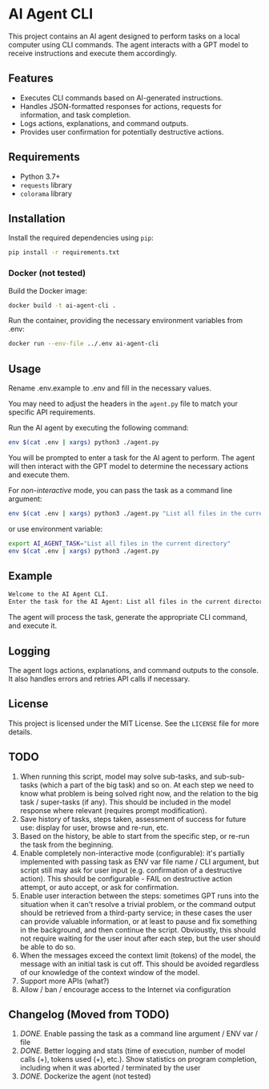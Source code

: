 # AI Agent CLI

This project contains an AI agent designed to perform tasks on a local computer using CLI commands.
The agent interacts with a GPT model to receive instructions and execute them accordingly.

## Features

- Executes CLI commands based on AI-generated instructions.
- Handles JSON-formatted responses for actions, requests for information, and task completion.
- Logs actions, explanations, and command outputs.
- Provides user confirmation for potentially destructive actions.

## Requirements

- Python 3.7+
- `requests` library
- `colorama` library

## Installation

Install the required dependencies using `pip`:

```bash
pip install -r requirements.txt
```

### Docker (not tested)
Build the Docker image:

```bash
docker build -t ai-agent-cli .
```

Run the container, providing the necessary environment variables from .env:

```bash
docker run --env-file ../.env ai-agent-cli
```

## Usage

Rename .env.example to .env and fill in the necessary values.

You may need to adjust the headers in the `agent.py` file to match your specific API requirements.

Run the AI agent by executing the following command:

```bash
env $(cat .env | xargs) python3 ./agent.py
```

You will be prompted to enter a task for the AI agent to perform.
The agent will then interact with the GPT model to determine the necessary actions and execute them.

For *non-interactive* mode, you can pass the task as a command line argument:

```bash
env $(cat .env | xargs) python3 ./agent.py "List all files in the current directory"
```

or use environment variable:

```bash
export AI_AGENT_TASK="List all files in the current directory"
env $(cat .env | xargs) python3 ./agent.py
```

## Example

```bash
Welcome to the AI Agent CLI.
Enter the task for the AI Agent: List all files in the current directory
```

The agent will process the task, generate the appropriate CLI command, and execute it.

## Logging

The agent logs actions, explanations, and command outputs to the console. It also handles errors and retries API calls if necessary.

## License

This project is licensed under the MIT License. See the `LICENSE` file for more details.

## TODO
1. When running this script, model may solve sub-tasks, and sub-sub-tasks (which a part of the big task) and so on. At each step we need to know what problem is being solved right now, and the relation to the big task / super-tasks (if any). This should be included in the model response where relevant (requires prompt modification).
1. Save history of tasks, steps taken, assessment of success for future use: display for user, browse and re-run, etc.
1. Based on the history, be able to start from the specific step, or re-run the task from the beginning.
1. Enable completely non-interactive mode (configurable): it's partially implemented with passing task as ENV var file name / CLI argument, but script still may ask for user input (e.g. confirmation of a destructive action). This should be configurable - FAIL on destructive action attempt, or auto accept, or ask for confirmation.
1. Enable user interaction between the steps: sometimes GPT runs into the situation when it can't resolve a trivial problem, or the command output should be retrieved from a third-party service; in these cases the user can provide valuable information, or at least to pause and fix something in the background, and then continue the script. Obvioustly, this should not require waiting for the user inout after each step, but the user should be able to do so.
1. When the messages exceed the context limit (tokens) of the model, the message with an initial task is cut off. This should be avoided regardless of our knowledge of the context window of the model.
1. Support more APIs (what?)
1. Allow / ban / encourage access to the Internet via configuration

## Changelog (Moved from TODO)
1. *DONE.* Enable passing the task as a command line argument / ENV var / file
1. *DONE.* Better logging and stats (time of execution, number of model calls (+), tokens used (+), etc.). Show statistics on program completion, including when it was aborted / terminated by the user
1. *DONE.* Dockerize the agent (not tested)
